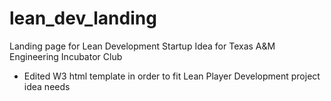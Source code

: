 # lean_dev_landing
Landing page for Lean Development Startup Idea for Texas A&amp;M Engineering Incubator Club
- Edited W3 html template in order to fit Lean Player Development project idea needs
